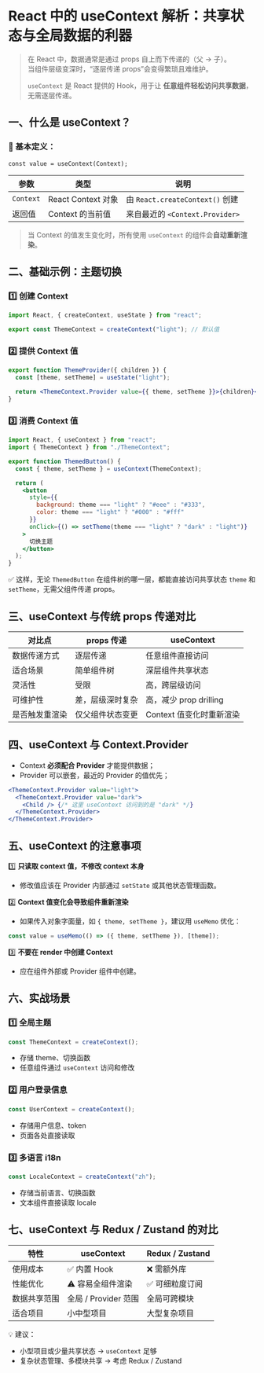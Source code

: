 # React 中的 useContext 解析：共享状态与全局数据的利器

> 在 React 中，数据通常是通过 props 自上而下传递的（父 → 子）。  
> 当组件层级变深时，“逐层传递 props”会变得繁琐且难维护。
>
> `useContext` 是 React 提供的 Hook，用于让 **任意组件轻松访问共享数据**，无需逐层传递。

## 一、什么是 useContext？

### 📘 基本定义：

```tsx
const value = useContext(Context);
```

| 参数      | 类型               | 说明                            |
| --------- | ------------------ | ------------------------------- |
| `Context` | React Context 对象 | 由 `React.createContext()` 创建 |
| 返回值    | Context 的当前值   | 来自最近的 `<Context.Provider>` |

> 当 Context 的值发生变化时，所有使用 `useContext` 的组件会**自动重新渲染**。

## 二、基础示例：主题切换

### 1️⃣ 创建 Context

```jsx
import React, { createContext, useState } from "react";

export const ThemeContext = createContext("light"); // 默认值
```

### 2️⃣ 提供 Context 值

```jsx
export function ThemeProvider({ children }) {
  const [theme, setTheme] = useState("light");

  return <ThemeContext.Provider value={{ theme, setTheme }}>{children}</ThemeContext.Provider>;
}
```

### 3️⃣ 消费 Context 值

```jsx
import React, { useContext } from "react";
import { ThemeContext } from "./ThemeContext";

export function ThemedButton() {
  const { theme, setTheme } = useContext(ThemeContext);

  return (
    <button
      style={{
        background: theme === "light" ? "#eee" : "#333",
        color: theme === "light" ? "#000" : "#fff"
      }}
      onClick={() => setTheme(theme === "light" ? "dark" : "light")}
    >
      切换主题
    </button>
  );
}
```

✅ 这样，无论 `ThemedButton` 在组件树的哪一层，都能直接访问共享状态 `theme` 和 `setTheme`，无需父组件传递 props。

## 三、useContext 与传统 props 传递对比

| 对比点         | props 传递       | useContext               |
| -------------- | ---------------- | ------------------------ |
| 数据传递方式   | 逐层传递         | 任意组件直接访问         |
| 适合场景       | 简单组件树       | 深层组件共享状态         |
| 灵活性         | 受限             | 高，跨层级访问           |
| 可维护性       | 差，层级深时复杂 | 高，减少 prop drilling   |
| 是否触发重渲染 | 仅父组件状态变更 | Context 值变化时重新渲染 |

## 四、useContext 与 Context.Provider

- Context **必须配合 Provider** 才能提供数据；
- Provider 可以嵌套，最近的 Provider 的值优先；

```jsx
<ThemeContext.Provider value="light">
  <ThemeContext.Provider value="dark">
    <Child /> {/* 这里 useContext 访问到的是 "dark" */}
  </ThemeContext.Provider>
</ThemeContext.Provider>
```

## 五、useContext 的注意事项

1️⃣ **只读取 context 值，不修改 context 本身**

- 修改值应该在 Provider 内部通过 `setState` 或其他状态管理函数。

2️⃣ **Context 值变化会导致组件重新渲染**

- 如果传入对象字面量，如 `{ theme, setTheme }`，建议用 `useMemo` 优化：

```jsx
const value = useMemo(() => ({ theme, setTheme }), [theme]);
```

3️⃣ **不要在 render 中创建 Context**

- 应在组件外部或 Provider 组件中创建。

## 六、实战场景

### 1️⃣ 全局主题

```jsx
const ThemeContext = createContext();
```

- 存储 theme、切换函数
- 任意组件通过 `useContext` 访问和修改

### 2️⃣ 用户登录信息

```jsx
const UserContext = createContext();
```

- 存储用户信息、token
- 页面各处直接读取

### 3️⃣ 多语言 i18n

```jsx
const LocaleContext = createContext("zh");
```

- 存储当前语言、切换函数
- 文本组件直接读取 locale

## 七、useContext 与 Redux / Zustand 的对比

| 特性         | useContext           | Redux / Zustand |
| ------------ | -------------------- | --------------- |
| 使用成本     | ✅ 内置 Hook         | ❌ 需额外库     |
| 性能优化     | ⚠️ 容易全组件渲染    | ✅ 可细粒度订阅 |
| 数据共享范围 | 全局 / Provider 范围 | 全局可跨模块    |
| 适合项目     | 小中型项目           | 大型复杂项目    |

💡 建议：

- 小型项目或少量共享状态 → `useContext` 足够
- 复杂状态管理、多模块共享 → 考虑 Redux / Zustand
